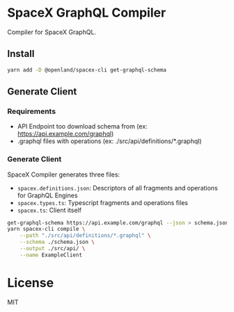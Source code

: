 # SpaceX GraphQL Compiler

Compiler for SpaceX GraphQL.

## Install

```bash
yarn add -D @openland/spacex-cli get-graphql-schema
```

## Generate Client

### Requirements

- API Endpoint too download schema from (ex: https://api.example.com/graphql)
- .graphql files with operations (ex: ./src/api/definitions/\*.graphql)

### Generate Client

SpaceX Compiler generates three files:

- `spacex.definitions.json`: Descriptors of all fragments and operations for GraphQL Engines
- `spacex.types.ts`: Typescript fragments and operations files
- `spacex.ts`: Client itself

```bash
get-graphql-schema https://api.example.com/graphql --json > schema.json
yarn spacex-cli compile \
    --path "./src/api/definitions/*.graphql" \
    --schema ./schema.json \
    --output ./src/api/ \
    --name ExampleClient
```

# License

MIT
